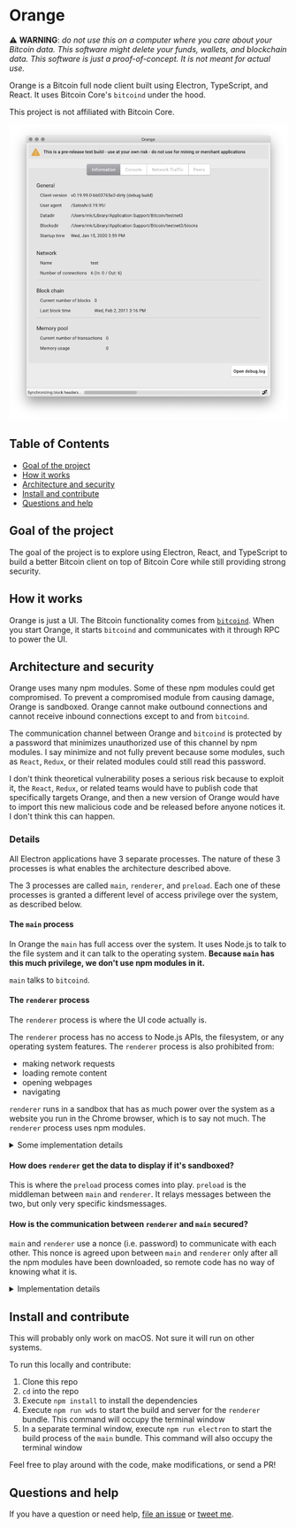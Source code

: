 # Orange

⚠️ **WARNING**: _do not use this on a computer where you care about your Bitcoin data. This software might delete your funds, wallets, and blockchain data. This software is just a proof-of-concept. It is not meant for actual use._

Orange is a Bitcoin full node client built using Electron, TypeScript, and React. It uses Bitcoin Core's `bitcoind` under the hood.

This project is not affiliated with Bitcoin Core.

[![See screenshots](./docs/orange-rpc-console.png)](./docs)

## Table of Contents

- [Goal of the project](#goal-of-the-project)
- [How it works](#how-it-works)
- [Architecture and security](#architecture-and-security)
- [Install and contribute](#install-and-contribute)
- [Questions and help](#questions-and-help)

## Goal of the project

The goal of the project is to explore using Electron, React, and TypeScript to build a better Bitcoin client on top of Bitcoin Core while still providing strong security.

## How it works

Orange is just a UI. The Bitcoin functionality comes from [`bitcoind`](https://en.bitcoin.it/wiki/Bitcoind). When you start Orange, it starts `bitcoind` and communicates with it through RPC to power the UI.

## Architecture and security

Orange uses many npm modules. Some of these npm modules could get compromised. To prevent a compromised module from causing damage, Orange is sandboxed. Orange cannot make outbound connections and cannot receive inbound connections except to and from `bitcoind`.

The communication channel between Orange and `bitcoind` is protected by a password that minimizes unauthorized use of this channel by npm modules. I say minimize and not fully prevent because some modules, such as `React`, `Redux`, or their related modules could still read this password.

I don't think theoretical vulnerability poses a serious risk because to exploit it, the `React`, `Redux`, or related teams would have to publish code that specifically targets Orange, and then a new version of Orange would have to import this new malicious code and be released before anyone notices it. I don't think this can happen.

### Details

All Electron applications have 3 separate processes. The nature of these 3 processes is what enables the architecture described above.

The 3 processes are called `main`, `renderer`, and `preload`. Each one of these processes is granted a different level of access privilege over the system, as described below.

#### The `main` process

In Orange the `main` has full access over the system. It uses Node.js to talk to the file system and it can talk to the operating system. **Because `main` has this much privilege, we don't use npm modules in it.**

`main` talks to `bitcoind`.

#### The `renderer` process

The `renderer` process is where the UI code actually is.

The `renderer` process has no access to Node.js APIs, the filesystem, or any operating system features. The `renderer` process is also prohibited from:

- making network requests
- loading remote content
- opening webpages
- navigating

`renderer` runs in a sandbox that has as much power over the system as a website you run in the Chrome browser, which is to say not much. The `renderer` process uses npm modules.

<details><summary>Some implementation details</summary>

We implement the [security recommendations](https://electronjs.org/docs/tutorial/security?q=j#checklist-security-recommendations) provided by Electron. Many of these recommendations are particular to loading "remote content", that is content over the network. In Orange we disable networking completely, but we consider npm modules in the `renderer` process to be equivalent to "remote content" so we follow these recommendations as strictly as possible:

- Node integration is disabled
- Content isolation is enabled
- Web security is enabled
- A strict content security policy is provided
- Running insecure content is disabled
- No experimental Chromium or Blink features are used
- WebView creation is disabled
- Navigation is disabled
- The remote module is disabled

</details>

#### How does `renderer` get the data to display if it's sandboxed?

This is where the `preload` process comes into play. `preload` is the middleman between `main` and `renderer`. It relays messages between the two, but only very specific kindsmessages.

#### How is the communication between `renderer` and `main` secured?

`main` and `renderer` use a nonce (i.e. password) to communicate with each other. This nonce is agreed upon between `main` and `renderer` only after all the npm modules have been downloaded, so remote code has no way of knowing what it is.

<details><summary>Implementation details</summary>

After the npm modules have been downloaded but before the Orange distributable is created, the string `__NONCE__` in the code will be replaced with a base64 encoded random bytes. Care has to be taken to make sure this nonce is only known to the local Orange code, not to the npm modules.

</details>

## Install and contribute

This will probably only work on macOS. Not sure it will run on other systems.

To run this locally and contribute:

1. Clone this repo
1. `cd` into the repo
1. Execute `npm install` to install the dependencies
1. Execute `npm run wds` to start the build and server for the `renderer` bundle. This command will occupy the terminal window
1. In a separate terminal window, execute `npm run electron` to start the build process of the `main` bundle. This command will also occupy the terminal window

Feel free to play around with the code, make modifications, or send a PR!

## Questions and help

If you have a question or need help, [file an issue](https://github.com/orange-org/orange/issues/new) or [tweet me](https://twitter.com/msafi).
